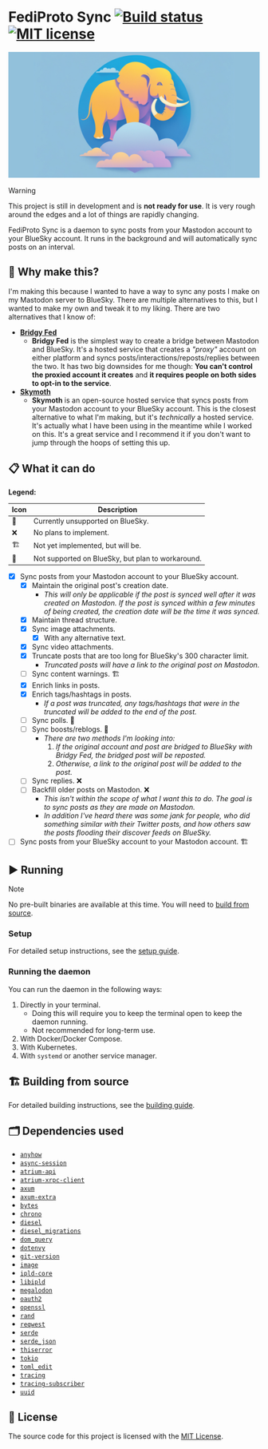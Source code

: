 # FediProto Sync [![Build status](https://github.com/Smalls1652/fediproto-sync/actions/workflows/build.yml/badge.svg?branch=main)](https://github.com/Smalls1652/fediproto-sync/actions/workflows/build.yml) [![MIT license](https://badgen.net/static/License/MIT/blue)](./LICENSE)

![FediProto Sync Logo](.images/fediproto-sync_logo_social.jpg)

> [!WARNING]
> This project is still in development and is **not ready for use**. It is very rough around the edges and a lot of things are rapidly changing.

FediProto Sync is a daemon to sync posts from your Mastodon account to your BlueSky account. It runs in the background and will automatically sync posts on an interval.

## 🤔 Why make this?

I'm making this because I wanted to have a way to sync any posts I make on my Mastodon server to BlueSky. There are multiple alternatives to this, but I wanted to make my own and tweak it to my liking. There are two alternatives that I know of:

- [**Bridgy Fed**](https://github.com/snarfed/bridgy-fed)
  - **Bridgy Fed** is the simplest way to create a bridge between Mastodon and BlueSky. It's a hosted service that creates a *"proxy"* account on either platform and syncs posts/interactions/reposts/replies between the two. It has two big downsides for me though: **You can't control the proxied account it creates** and **it requires people on both sides to opt-in to the service**.
- [**Skymoth**](https://github.com/thilobillerbeck/skymoth)
  - **Skymoth** is an open-source hosted service that syncs posts from your Mastodon account to your BlueSky account. This is the closest alternative to what I'm making, but it's *technically* a hosted service. It's actually what I have been using in the meantime while I worked on this. It's a great service and I recommend it if you don't want to jump through the hoops of setting this up.

## 📋 What it can do

**Legend:**

| Icon | Description |
| --- | --- |
| 🛑 | Currently unsupported on BlueSky. |
| ❌ | No plans to implement. |
| 🏗️ | Not yet implemented, but will be. |
| 🚧 | Not supported on BlueSky, but plan to workaround. |

- [x] Sync posts from your Mastodon account to your BlueSky account.
  - [x] Maintain the original post's creation date.
    - *This will only be applicable if the post is synced well after it was created on Mastodon. If the post is synced within a few minutes of being created, the creation date will be the time it was synced.*
  - [x] Maintain thread structure.
  - [x] Sync image attachments.
    - [x] With any alternative text.
  - [x] Sync video attachments.
  - [x] Truncate posts that are too long for BlueSky's 300 character limit.
    - *Truncated posts will have a link to the original post on Mastodon.*
  - [ ] Sync content warnings. 🏗️
  - [x] Enrich links in posts.
  - [x] Enrich tags/hashtags in posts.
    - *If a post was truncated, any tags/hashtags that were in the truncated will be added to the end of the post.*
  - [ ] Sync polls. 🛑
  - [ ] Sync boosts/reblogs. 🚧
    - *There are two methods I'm looking into:*
        1. *If the original account and post are bridged to BlueSky with Bridgy Fed, the bridged post will be reposted.*
        2. *Otherwise, a link to the original post will be added to the post.*
  - [ ] Sync replies. ❌
  - [ ] Backfill older posts on Mastodon. ❌
    - *This isn't within the scope of what I want this to do. The goal is to sync posts as they are made on Mastodon.*
    - *In addition I've heard there was some jank for people, who did something similar with their Twitter posts, and how others saw the posts flooding their discover feeds on BlueSky.*
- [ ] Sync posts from your BlueSky account to your Mastodon account. 🏗 ️

## ▶️ Running

> [!NOTE]
> No pre-built binaries are available at this time. You will need to [build from source](#️-building-from-source).

### Setup

For detailed setup instructions, see the [setup guide](docs/setup.md).

### Running the daemon

You can run the daemon in the following ways:

1. Directly in your terminal.
    - Doing this will require you to keep the terminal open to keep the daemon running.
    - Not recommended for long-term use.
2. With Docker/Docker Compose.
3. With Kubernetes.
4. With `systemd` or another service manager.

## 🏗️ Building from source

For detailed building instructions, see the [building guide](docs/Building.md).

## 🗂️ Dependencies used

- [`anyhow`](https://crates.io/crates/anyhow)
- [`async-session`](https://crates.io/crates/async-session)
- [`atrium-api`](https://crates.io/crates/atrium-api)
- [`atrium-xrpc-client`](https://crates.io/crates/atrium-xrpc-client)
- [`axum`](https://crates.io/crates/axum)
- [`axum-extra`](https://crates.io/crates/axum-extra)
- [`bytes`](https://crates.io/crates/bytes)
- [`chrono`](https://crates.io/crates/chrono)
- [`diesel`](https://crates.io/crates/diesel)
- [`diesel_migrations`](https://crates.io/crates/diesel_migrations)
- [`dom_query`](https://crates.io/crates/dom_query)
- [`dotenvy`](https://crates.io/crates/dotenvy)
- [`git-version`](https://crates.io/crates/git-version)
- [`image`](https://crates.io/crates/image)
- [`ipld-core`](https://crates.io/crates/ipld-core)
- [`libipld`](https://crates.io/crates/libipld)
- [`megalodon`](https://crates.io/crates/megalodon)
- [`oauth2`](https://crates.io/crates/oauth2)
- [`openssl`](https://crates.io/crates/openssl)
- [`rand`](https://crates.io/crates/rand)
- [`reqwest`](https://crates.io/crates/reqwest)
- [`serde`](https://crates.io/crates/serde)
- [`serde_json`](https://crates.io/crates/serde_json)
- [`thiserror`](https://crates.io/crates/thiserror)
- [`tokio`](https://crates.io/crates/tokio)
- [`toml_edit`](https://crates.io/crates/toml_edit)
- [`tracing`](https://crates.io/crates/tracing)
- [`tracing-subscriber`](https://crates.io/crates/tracing-subscriber)
- [`uuid`](https://crates.io/crates/uuid)

## 🤝 License

The source code for this project is licensed with the [MIT License](LICENSE).
